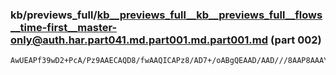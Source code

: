 ### kb/previews_full/kb__previews_full__kb__previews_full__flows__time-first__master-only@auth.har.part041.md.part001.md.part001.md (part 002)

```md
AwUEAPf39wD2+PcA/Pz9AAECAQD8/fwAAQICAPz8/AD7+/oABgQEAAD/AAD///8AAP8AAAYEBQAAAAEA+v37AAIDAgD7AP0ABQcFAAD9/gANDA0A9vr6APb5
```

```

